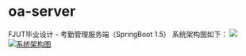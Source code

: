 # oa-server
FJUT毕业设计 - 考勤管理服务端（SpringBoot 1.5）
系统架构图如下：
![](http://assets.processon.com/chart_image/5c138969e4b06db7dfdd4a3e.png)
[![系统架构图](http://assets.processon.com/chart_image/5c138969e4b06db7dfdd4a3e.png)](http://assets.processon.com/chart_image/5c138969e4b06db7dfdd4a3e.png)
